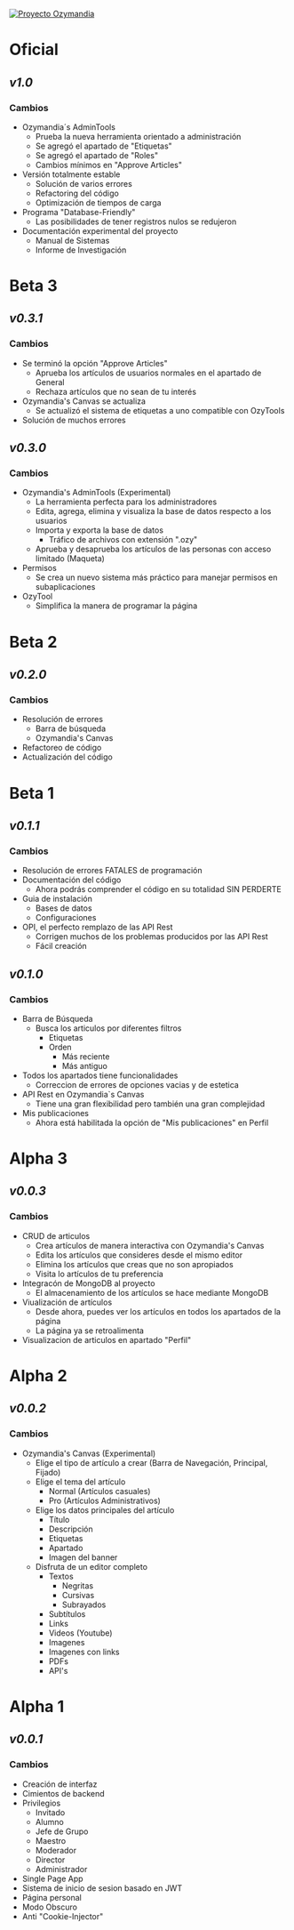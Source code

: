 [![Proyecto Ozymandia](https://i.imgur.com/dGSrHUf.png)](https://github.com/Lempi4K/Proyecto-Ozymandia)
# **Oficial**
## _v1.0_
### Cambios
- Ozymandia´s AdminTools
    - Prueba la nueva herramienta orientado a administración
    - Se agregó el apartado de "Etiquetas"
    - Se agregó el apartado de "Roles"
    - Cambios mínimos en "Approve Articles"
- Versión totalmente estable
    - Solución de varios errores
    - Refactoring del código
    - Optimización de tiempos de carga
- Programa "Database-Friendly"
    - Las posibilidades de tener registros nulos se redujeron
- Documentación experimental del proyecto
    - Manual de Sistemas
    - Informe de Investigación


# **Beta 3**
## _v0.3.1_
### Cambios
- Se terminó la opción "Approve Articles"
    - Aprueba los artículos de usuarios normales en el apartado de General
    - Rechaza artículos que no sean de tu interés
- Ozymandia's Canvas se actualiza
    - Se actualizó el sistema de etiquetas a uno compatible con OzyTools
- Solución de muchos errores

## _v0.3.0_
### Cambios
- Ozymandia's AdminTools (Experimental)
    - La herramienta perfecta para los administradores
    - Edita, agrega, elimina y visualiza la base de datos respecto a los usuarios
    - Importa y exporta la base de datos
        - Tráfico de archivos con extensión ".ozy"
    - Aprueba y desaprueba los artículos de las personas con acceso limitado (Maqueta)
- Permisos
    - Se crea un nuevo sistema más práctico para manejar permisos en subaplicaciones
- OzyTool
    - Simplifica la manera de programar la página

# **Beta 2**
## _v0.2.0_
### Cambios
- Resolución de errores
    - Barra de búsqueda
    - Ozymandia's Canvas
- Refactoreo de código
- Actualización del código

# **Beta 1**
## _v0.1.1_
### Cambios
- Resolución de errores FATALES de programación
- Documentación del código
    - Ahora podrás comprender el código en su totalidad SIN PERDERTE
- Guia de instalación
    - Bases de datos
    - Configuraciones
- OPI, el perfecto remplazo de las API Rest
    - Corrigen muchos de los problemas producidos por las API Rest
    - Fácil creación

## _v0.1.0_
### Cambios
- Barra de Búsqueda
    - Busca los articulos por diferentes filtros
        - Etiquetas
        - Orden
            - Más reciente
            - Más antiguo
- Todos los apartados tiene funcionalidades
    - Correccion de errores de opciones vacias y de estetica
- API Rest en Ozymandia`s Canvas
    - Tiene una gran flexibilidad pero también una gran complejidad
- Mis publicaciones
    - Ahora está habilitada la opción de "Mis publicaciones" en Perfil

# **Alpha 3**
## _v0.0.3_
### Cambios
- CRUD de articulos
    - Crea artículos de manera interactiva con Ozymandia's Canvas
    - Edita los artículos que consideres desde el mismo editor
    - Elimina los artículos que creas que no son apropiados
    - Visita lo artículos de tu preferencia
- Integracón de MongoDB al proyecto
    - El almacenamiento de los artículos se hace mediante MongoDB
- Viualización de artículos
    - Desde ahora, puedes ver los artículos en todos los apartados de la página
    - La página ya se retroalimenta
- Visualizacion de articulos en apartado "Perfil"

# **Alpha 2**
## _v0.0.2_
### Cambios
- Ozymandia's Canvas (Experimental)
    - Elige el tipo de artículo a crear (Barra de Navegación, Principal, Fijado)
    - Elige el tema del artículo
        - Normal (Artículos casuales)
        - Pro (Artículos Administrativos)
    - Elige los datos principales del artículo
        - Título
        - Descripción
        - Etiquetas
        - Apartado
        - Imagen del banner
    - Disfruta de un editor completo
        - Textos
            - Negritas
            - Cursivas
            - Subrayados
        - Subtítulos
        - Links
        - Videos (Youtube)
        - Imagenes
        - Imagenes con links
        - PDFs
        - API's

# **Alpha 1**
## _v0.0.1_
### Cambios
- Creación de interfaz
- Cimientos de backend
- Privilegios
    - Invitado
    - Alumno
    - Jefe de Grupo
    - Maestro
    - Moderador
    - Director
    - Administrador
- Single Page App
- Sistema de inicio de sesion basado en JWT
- Página personal
- Modo Obscuro
- Anti "Cookie-Injector"